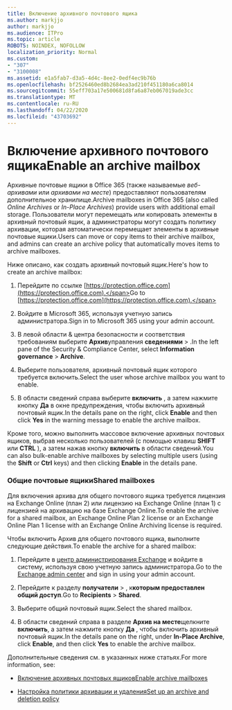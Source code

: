 ```yaml
---
title: Включение архивного почтового ящика
ms.author: markjjo
author: markjjo
ms.audience: ITPro
ms.topic: article
ROBOTS: NOINDEX, NOFOLLOW
localization_priority: Normal
ms.custom:
- "307"
- "3100008"
ms.assetid: e1a5fab7-d3a5-4d4c-8ee2-0edf4ec9b76b
ms.openlocfilehash: bf2526460ed8b2684ea3ad210f451180a6ca8014
ms.sourcegitcommit: 55eff703a17e500681d8fa6a87eb067019ade3cc
ms.translationtype: MT
ms.contentlocale: ru-RU
ms.lasthandoff: 04/22/2020
ms.locfileid: "43703692"
---
```

# <a name="enable-an-archive-mailbox"></a><span data-ttu-id="bc08f-102">Включение архивного почтового ящика</span><span class="sxs-lookup"><span data-stu-id="bc08f-102">Enable an archive mailbox</span></span>

<span data-ttu-id="bc08f-103">Архивные почтовые ящики в Office 365 (также называемые *веб-архивами* или *архивами на месте*) предоставляют пользователям дополнительное хранилище.</span><span class="sxs-lookup"><span data-stu-id="bc08f-103">Archive mailboxes in Office 365 (also called *Online Archives* or *In-Place Archives*) provide users with additional email storage.</span></span> <span data-ttu-id="bc08f-104">Пользователи могут перемещать или копировать элементы в архивный почтовый ящик, а администраторы могут создать политику архивации, которая автоматически перемещает элементы в архивные почтовые ящики.</span><span class="sxs-lookup"><span data-stu-id="bc08f-104">Users can move or copy items to their archive mailbox, and admins can create an archive policy that automatically moves items to archive mailboxes.</span></span>
  
<span data-ttu-id="bc08f-105">Ниже описано, как создать архивный почтовый ящик.</span><span class="sxs-lookup"><span data-stu-id="bc08f-105">Here's how to create an archive mailbox:</span></span>
  
1. <span data-ttu-id="bc08f-106">Перейдите по ссылке [https://protection.office.com](https://protection.office.com).</span><span class="sxs-lookup"><span data-stu-id="bc08f-106">Go to [https://protection.office.com](https://protection.office.com).</span></span>

2. <span data-ttu-id="bc08f-107">Войдите в Microsoft 365, используя учетную запись администратора.</span><span class="sxs-lookup"><span data-stu-id="bc08f-107">Sign in to Microsoft 365 using your admin account.</span></span>

3. <span data-ttu-id="bc08f-108">В левой области &amp; центра безопасности и соответствия требованиям выберите **Архив**управления **сведениями** \> .</span><span class="sxs-lookup"><span data-stu-id="bc08f-108">In the left pane of the Security &amp; Compliance Center, select **Information governance** \> **Archive**.</span></span>

4. <span data-ttu-id="bc08f-109">Выберите пользователя, архивный почтовый ящик которого требуется включить.</span><span class="sxs-lookup"><span data-stu-id="bc08f-109">Select the user whose archive mailbox you want to enable.</span></span>

5. <span data-ttu-id="bc08f-110">В области сведений справа выберите **включить** , а затем нажмите кнопку **Да** в окне предупреждения, чтобы включить архивный почтовый ящик.</span><span class="sxs-lookup"><span data-stu-id="bc08f-110">In the details pane on the right, click **Enable** and then click **Yes** in the warning message to enable the archive mailbox.</span></span>

<span data-ttu-id="bc08f-111">Кроме того, можно выполнить массовое включение архивных почтовых ящиков, выбрав несколько пользователей (с помощью клавиш **SHIFT** или **CTRL** ), а затем нажав кнопку **включить** в области сведений.</span><span class="sxs-lookup"><span data-stu-id="bc08f-111">You can also bulk-enable archive mailboxes by selecting multiple users (using the **Shift** or **Ctrl** keys) and then clicking **Enable** in the details pane.</span></span>
  
### <a name="shared-mailboxes"></a><span data-ttu-id="bc08f-112">Общие почтовые ящики</span><span class="sxs-lookup"><span data-stu-id="bc08f-112">Shared mailboxes</span></span>

<span data-ttu-id="bc08f-113">Для включения архива для общего почтового ящика требуется лицензия на Exchange Online (план 2) или лицензию на Exchange Online (план 1) с лицензией на архивацию на базе Exchange Online.</span><span class="sxs-lookup"><span data-stu-id="bc08f-113">To enable the archive for a shared mailbox, an Exchange Online Plan 2 license or an Exchange Online Plan 1 license with an Exchange Online Archiving license is required.</span></span>  

<span data-ttu-id="bc08f-114">Чтобы включить Архив для общего почтового ящика, выполните следующие действия.</span><span class="sxs-lookup"><span data-stu-id="bc08f-114">To enable the archive for a shared mailbox:</span></span>

1. <span data-ttu-id="bc08f-115">Перейдите в [центр администрирования Exchange](https://outlook.office365.com/ecp) и войдите в систему, используя свою учетную запись администратора.</span><span class="sxs-lookup"><span data-stu-id="bc08f-115">Go to the [Exchange admin center](https://outlook.office365.com/ecp) and sign in using your admin account.</span></span>

2. <span data-ttu-id="bc08f-116">Перейдите к разделу **получатели** > , к**которым предоставлен общий доступ**.</span><span class="sxs-lookup"><span data-stu-id="bc08f-116">Go to **Recipients** > **Shared**.</span></span>

3. <span data-ttu-id="bc08f-117">Выберите общий почтовый ящик.</span><span class="sxs-lookup"><span data-stu-id="bc08f-117">Select the shared mailbox.</span></span>

4. <span data-ttu-id="bc08f-118">В области сведений справа в разделе **Архив на месте**щелкните **включить**, а затем нажмите кнопку **Да** , чтобы включить архивный почтовый ящик.</span><span class="sxs-lookup"><span data-stu-id="bc08f-118">In the details pane on the right, under **In-Place Archive**, click **Enable**, and then click **Yes** to enable the archive mailbox.</span></span>

<span data-ttu-id="bc08f-119">Дополнительные сведения см. в указанных ниже статьях.</span><span class="sxs-lookup"><span data-stu-id="bc08f-119">For more information, see:</span></span>
  
- [<span data-ttu-id="bc08f-120">Включение архивных почтовых ящиков</span><span class="sxs-lookup"><span data-stu-id="bc08f-120">Enable archive mailboxes</span></span>](https://docs.microsoft.com/office365/securitycompliance/enable-archive-mailboxes)

- [<span data-ttu-id="bc08f-121">Настройка политики архивации и удаления</span><span class="sxs-lookup"><span data-stu-id="bc08f-121">Set up an archive and deletion policy</span></span>](https://docs.microsoft.com//office365/securitycompliance/set-up-an-archive-and-deletion-policy-for-mailboxes)
